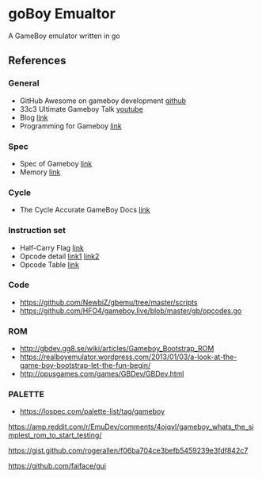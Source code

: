 #  goBoy Emualtor

A GameBoy emulator written in go

## References

### General
* GitHub Awesome on gameboy development [github](https://github.com/gbdev/awesome-gbdev)
* 33c3 Ultimate Gameboy Talk [youtube](https://www.youtube.com/watch?v=HyzD8pNlpwI)
* Blog [link](https://blog.rekawek.eu/2017/02/09/coffee-gb/)
* Programming for Gameboy [link](https://glitchcity.info/wiki/GB_Programming)

### Spec
* Spec of Gameboy [link](https://problemkaputt.de/pandocs.htm)
* Memory [link](http://gameboy.mongenel.com/dmg/asmmemmap.html)

### Cycle
* The Cycle Accurate GameBoy Docs [link](https://github.com/AntonioND/giibiiadvance/blob/master/docs/TCAGBD.pdf)

### Instruction set
* Half-Carry Flag [link](https://robdor.com/2016/08/10/gameboy-emulator-half-carry-flag/)
* Opcode detail [link1](http://devrs.com/gb/files/GBCPU_Instr.html) [link2](http://devrs.com/gb/files/opcodes.html)
* Opcode Table [link](http://www.pastraiser.com/cpu/gameboy/gameboy_opcodes.html)

### Code
* https://github.com/NewbiZ/gbemu/tree/master/scripts
* https://github.com/HFO4/gameboy.live/blob/master/gb/opcodes.go

### ROM
* http://gbdev.gg8.se/wiki/articles/Gameboy_Bootstrap_ROM
* https://realboyemulator.wordpress.com/2013/01/03/a-look-at-the-game-boy-bootstrap-let-the-fun-begin/
* http://opusgames.com/games/GBDev/GBDev.html


### PALETTE
* https://lospec.com/palette-list/tag/gameboy

https://amp.reddit.com/r/EmuDev/comments/4ojqyl/gameboy_whats_the_simplest_rom_to_start_testing/


https://gist.github.com/rogerallen/f06ba704ce3befb5459239e3fdf842c7

https://github.com/faiface/gui